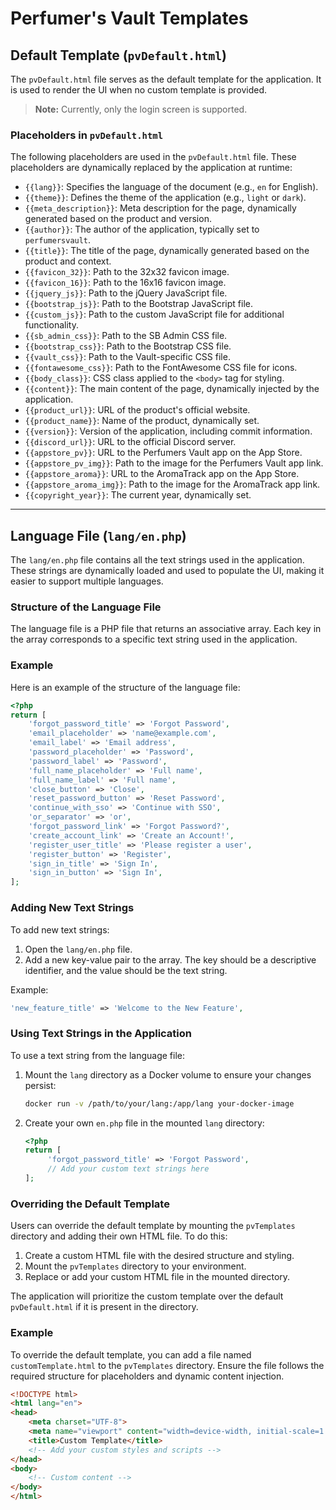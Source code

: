 # Perfumer's Vault Templates

## Default Template (`pvDefault.html`)

The `pvDefault.html` file serves as the default template for the application. It is used to render the UI when no custom template is provided.

> **Note:** Currently, only the login screen is supported.

### Placeholders in `pvDefault.html`

The following placeholders are used in the `pvDefault.html` file. These placeholders are dynamically replaced by the application at runtime:

- `{{lang}}`: Specifies the language of the document (e.g., `en` for English).
- `{{theme}}`: Defines the theme of the application (e.g., `light` or `dark`).
- `{{meta_description}}`: Meta description for the page, dynamically generated based on the product and version.
- `{{author}}`: The author of the application, typically set to `perfumersvault`.
- `{{title}}`: The title of the page, dynamically generated based on the product and context.
- `{{favicon_32}}`: Path to the 32x32 favicon image.
- `{{favicon_16}}`: Path to the 16x16 favicon image.
- `{{jquery_js}}`: Path to the jQuery JavaScript file.
- `{{bootstrap_js}}`: Path to the Bootstrap JavaScript file.
- `{{custom_js}}`: Path to the custom JavaScript file for additional functionality.
- `{{sb_admin_css}}`: Path to the SB Admin CSS file.
- `{{bootstrap_css}}`: Path to the Bootstrap CSS file.
- `{{vault_css}}`: Path to the Vault-specific CSS file.
- `{{fontawesome_css}}`: Path to the FontAwesome CSS file for icons.
- `{{body_class}}`: CSS class applied to the `<body>` tag for styling.
- `{{content}}`: The main content of the page, dynamically injected by the application.
- `{{product_url}}`: URL of the product's official website.
- `{{product_name}}`: Name of the product, dynamically set.
- `{{version}}`: Version of the application, including commit information.
- `{{discord_url}}`: URL to the official Discord server.
- `{{appstore_pv}}`: URL to the Perfumers Vault app on the App Store.
- `{{appstore_pv_img}}`: Path to the image for the Perfumers Vault app link.
- `{{appstore_aroma}}`: URL to the AromaTrack app on the App Store.
- `{{appstore_aroma_img}}`: Path to the image for the AromaTrack app link.
- `{{copyright_year}}`: The current year, dynamically set.

---

## Language File (`lang/en.php`)

The `lang/en.php` file contains all the text strings used in the application. These strings are dynamically loaded and used to populate the UI, making it easier to support multiple languages.

### Structure of the Language File

The language file is a PHP file that returns an associative array. Each key in the array corresponds to a specific text string used in the application.

### Example

Here is an example of the structure of the language file:

```php
<?php
return [
    'forgot_password_title' => 'Forgot Password',
    'email_placeholder' => 'name@example.com',
    'email_label' => 'Email address',
    'password_placeholder' => 'Password',
    'password_label' => 'Password',
    'full_name_placeholder' => 'Full name',
    'full_name_label' => 'Full name',
    'close_button' => 'Close',
    'reset_password_button' => 'Reset Password',
    'continue_with_sso' => 'Continue with SSO',
    'or_separator' => 'or',
    'forgot_password_link' => 'Forgot Password?',
    'create_account_link' => 'Create an Account!',
    'register_user_title' => 'Please register a user',
    'register_button' => 'Register',
    'sign_in_title' => 'Sign In',
    'sign_in_button' => 'Sign In',
];
```

### Adding New Text Strings

To add new text strings:

1. Open the `lang/en.php` file.
2. Add a new key-value pair to the array. The key should be a descriptive identifier, and the value should be the text string.

Example:

```php
'new_feature_title' => 'Welcome to the New Feature',
```

### Using Text Strings in the Application

To use a text string from the language file:

1. Mount the `lang` directory as a Docker volume to ensure your changes persist:
    ```bash
    docker run -v /path/to/your/lang:/app/lang your-docker-image
    ```
2. Create your own `en.php` file in the mounted `lang` directory:
    ```php
    <?php
    return [
         'forgot_password_title' => 'Forgot Password',
         // Add your custom text strings here
    ];
    ```


### Overriding the Default Template

Users can override the default template by mounting the `pvTemplates` directory and adding their own HTML file. To do this:

1. Create a custom HTML file with the desired structure and styling.
2. Mount the `pvTemplates` directory to your environment.
3. Replace or add your custom HTML file in the mounted directory.

The application will prioritize the custom template over the default `pvDefault.html` if it is present in the directory.

### Example

To override the default template, you can add a file named `customTemplate.html` to the `pvTemplates` directory. Ensure the file follows the required structure for placeholders and dynamic content injection.

```html
<!DOCTYPE html>
<html lang="en">
<head>
    <meta charset="UTF-8">
    <meta name="viewport" content="width=device-width, initial-scale=1.0">
    <title>Custom Template</title>
    <!-- Add your custom styles and scripts -->
</head>
<body>
    <!-- Custom content -->
</body>
</html>
```
